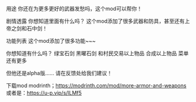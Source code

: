 用途
你还在为更多更好的武器发愁吗，这个mod可以帮你！

剧情透露
你想知道里面有什么吗？
这个mod添加了很多武器和防具，甚至还有上帝之剑和石中剑！

功能列表
这个mod添加了很多功能~~~

你想知道有什么吗？
绿宝石剑 黑曜石剑 和村民交易以上物品 合成以上物品 菜单 还有更多

但他还是alpha版......
请在反馈处给我们建议！

下载mod
modrinth；https://modrinth.com/mod/more-armor-and-weapons
或者是：https://u-p.vip/s/lLMf5

